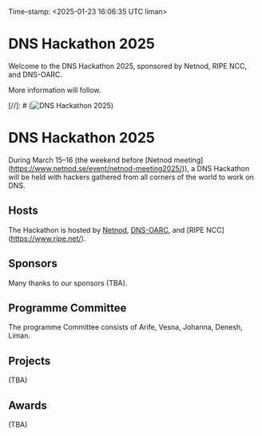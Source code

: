 Time-stamp: <2025-01-23 16:06:35 UTC liman>

# DNS Hackathon 2025

Welcome to the DNS Hackathon 2025, sponsored by Netnod, RIPE
NCC, and DNS-OARC.

More information will follow.


[//]: # (![DNS Hackathon 2025](/Netnod-Hackathon-Banner-1-1200x580.jpg))

# DNS Hackathon 2025

During March 15–16 (the weekend before [Netnod meeting]
(https://www.netnod.se/event/netnod-meeting2025/)), a DNS Hackathon
will be held with hackers gathered from all corners of the world to
work on DNS.

## Hosts

The Hackathon is hosted by [Netnod](https://www.netnod.se/),
[DNS-OARC](https://www.dns-oarc.net/), and [RIPE NCC]
(https://www.ripe.net/).

## Sponsors

Many thanks to our sponsors (TBA).

## Programme Committee

The programme Committee consists of Arife, Vesna, Johanna, Denesh, Liman.

## Projects

(TBA)

## Awards

(TBA)
